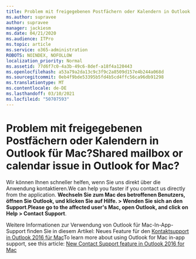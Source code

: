 ```yaml
---
title: Problem mit freigegebenen Postfächern oder Kalendern in Outlook für Mac?
ms.author: supravee
author: supravee
manager: jackiesm
ms.date: 04/21/2020
ms.audience: ITPro
ms.topic: article
ms.service: o365-administration
ROBOTS: NOINDEX, NOFOLLOW
localization_priority: Normal
ms.assetid: 77d6f7c0-4a3b-49c6-8def-a18f4a120443
ms.openlocfilehash: a53a79a2da13c9c3f9c2a8509d157e4b244a068d
ms.sourcegitcommit: 0eb4f9bde53395b5fd4b5cd4ffc56ca96db91298
ms.translationtype: MT
ms.contentlocale: de-DE
ms.lasthandoff: 03/10/2021
ms.locfileid: "50707593"
---
```

# <a name="shared-mailbox-or-calendar-issue-in-outlook-for-mac"></a><span data-ttu-id="05e7f-102">Problem mit freigegebenen Postfächern oder Kalendern in Outlook für Mac?</span><span class="sxs-lookup"><span data-stu-id="05e7f-102">Shared mailbox or calendar issue in Outlook for Mac?</span></span>

<span data-ttu-id="05e7f-103">Wir können Ihnen schneller helfen, wenn Sie uns direkt über die Anwendung kontaktieren.</span><span class="sxs-lookup"><span data-stu-id="05e7f-103">We can help you faster if you contact us directly from the application.</span></span> <span data-ttu-id="05e7f-104">**Wechseln Sie zum Mac des betroffenen Benutzers, öffnen Sie Outlook, und klicken Sie auf Hilfe. \> Wenden Sie sich an den Support**.</span><span class="sxs-lookup"><span data-stu-id="05e7f-104">**Please go to the affected user's Mac, open Outlook, and click on Help \> Contact Support**.</span></span> 
  
<span data-ttu-id="05e7f-105">Weitere Informationen zur Verwendung von Outlook für Mac-In-App-Support finden Sie in diesem Artikel: Neues Feature für den [Kontaktsupport in Outlook 2016 für Mac](https://answers.microsoft.com/msoffice/forum/msoffice_outlook-mso_mac-mso_mac2016/new-contact-support-feature-in-outlook-2016-for/d4fc21c4-25e2-4e10-b943-1fba6542b517)</span><span class="sxs-lookup"><span data-stu-id="05e7f-105">To learn more about using Outlook for Mac in-app support, see this article: [New Contact Support feature in Outlook 2016 for Mac](https://answers.microsoft.com/msoffice/forum/msoffice_outlook-mso_mac-mso_mac2016/new-contact-support-feature-in-outlook-2016-for/d4fc21c4-25e2-4e10-b943-1fba6542b517)</span></span>
  

